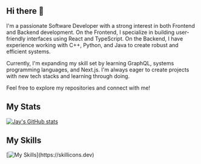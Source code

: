 ## Hi there 👋
I'm a passionate Software Developer with a strong interest in both Frontend and Backend development. On the Frontend, I specialize in building user-friendly interfaces using React and TypeScript. On the Backend, I have experience working with C++, Python, and Java to create robust and efficient systems.

Currently, I'm expanding my skill set by learning GraphQL, systems programming languages, and Next.js. I'm always eager to create projects with new tech stacks and learning through doing.

Feel free to explore my repositories and connect with me!

## My Stats
[![Jay's GitHub stats](https://github-readme-stats.vercel.app/api?username=jayp822&hide=stars&show_icons=true)](https://github.com/anuraghazra/github-readme-stats)

## My Skills
[![My Skills](https://skillicons.dev/icons?i=java,mongodb,nodejs,postgres,py,react,js,bash,cpp,fastapi,)](https://skillicons.dev)
<!--
**jayp822/jayp822** is a ✨ _special_ ✨ repository because its `README.md` (this file) appears on your GitHub profile.

Here are some ideas to get you started:

- 🔭 I’m currently working on ...
- 🌱 I’m currently learning ...
- 👯 I’m looking to collaborate on ...
- 🤔 I’m looking for help with ...
- 💬 Ask me about ...
- 📫 How to reach me: ...
- 😄 Pronouns: ...
- ⚡ Fun fact: ...
-->
